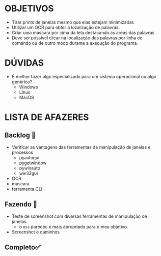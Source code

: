 # OBJETIVOS
- Tirar prints de janelas mesmo que elas estejam minimizadas
- Utilizar um OCR para obter a lozalização de palavras.
- Criar uma máscara por cima da tela destacando as areas das palavras.
- Deve ser possível clicar na localização das palavras por linha de comando ou de outro modo durante a execução do programa.

# DÚVIDAS
- É melhor fazer algo especializado para um sistema operacional ou algo genérico?
    - Windows
    - Linux
    - MacOS

# LISTA DE AFAZERES
## Backlog 🛑
- Verificar as vantagens das ferramentas de manipulação de janelas e processos
    - pyautogui
    - pygetwindow
    - pywinauto
    - win32gui
- OCR
- máscara
- ferramenta CLI

## Fazendo 🚧
- Teste de screenshot com diversas ferramentas de manipulação de janelas.
    - o `mss` pareceu o mais apropriado para o meu objetivo.
- Screenshot e caminhos

## Completo✅
